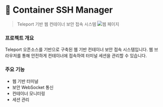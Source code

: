 # 🐳 Container SSH Manager

> Teleport 기반 웹 컨테이너 보안 접속 시스템
![웹 페이지](<스크린샷 2025-08-21 오전 6.04.37.png>)

### 프로젝트 개요
Teleport 오픈소스를 기반으로 구축된 웹 기반 컨테이너 보안 접속 시스템입니다. 웹 브라우저를 통해 안전하게 컨테이너에 접속하여 터미널 세션을 관리할 수 있습니다.

### 주요 기능
- 웹 기반 터미널
- 보안 WebSocket 통신
- 컨테이너 모니터링
- 세션 관리
